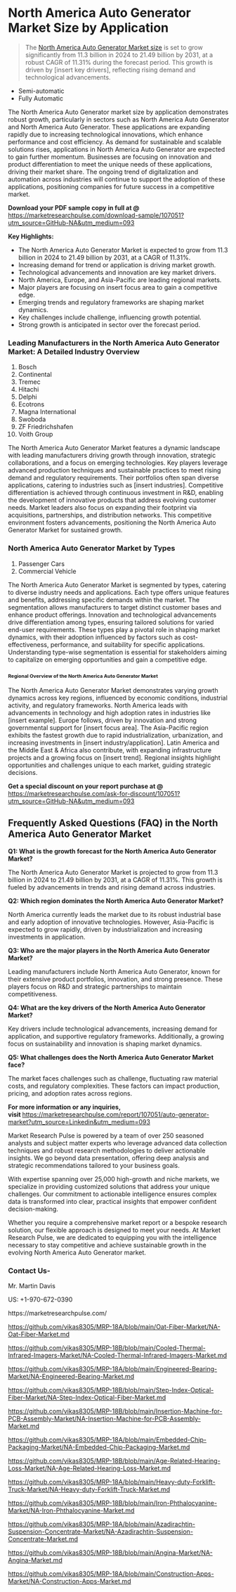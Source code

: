 <h1>North America Auto Generator Market&nbsp;Size by Application</h1><blockquote><p>The <a href="https://marketresearchpulse.com/download-sample/107051?utm_source=GitHub-NA&amp;utm_medium=093">North America Auto Generator Market size</a> is set to grow significantly from 11.3 billion in 2024 to 21.49 billion by 2031, at a robust CAGR of 11.31% during the forecast period. This growth is driven by [insert key drivers], reflecting rising demand and technological advancements.</p></blockquote><ul><li>Semi-automatic<li> Fully Automatic</li></ul><p>The North America Auto Generator market size by application demonstrates robust growth, particularly in sectors such as North America Auto Generator and North America Auto Generator. These applications are expanding rapidly due to increasing technological innovations, which enhance performance and cost efficiency. As demand for sustainable and scalable solutions rises, applications in North America Auto Generator are expected to gain further momentum. Businesses are focusing on innovation and product differentiation to meet the unique needs of these applications, driving their market share. The ongoing trend of digitalization and automation across industries will continue to support the adoption of these applications, positioning companies for future success in a competitive market.</p><p><strong>Download your PDF sample copy in full at @ </strong><a href="https://marketresearchpulse.com/download-sample/107051?utm_source=GitHub-NA&amp;utm_medium=093">https://marketresearchpulse.com/download-sample/107051?utm_source=GitHub-NA&amp;utm_medium=093</a></p><p><strong>Key Highlights: </strong></p><ul><li>The North America Auto Generator Market is expected to grow from 11.3 billion in 2024 to 21.49 billion by 2031, at a CAGR of 11.31%.</li><li>Increasing demand for trend or application is driving market growth.</li><li>Technological advancements and innovation are key market drivers.</li><li>North America, Europe, and Asia-Pacific are leading regional markets.</li><li>Major players are focusing on insert focus area to gain a competitive edge.</li><li>Emerging trends and regulatory frameworks are shaping market dynamics.</li><li>Key challenges include challenge, influencing growth potential.</li><li>Strong growth is anticipated in sector over the forecast period.</li></ul><h3>Leading Manufacturers in the North America Auto Generator Market: A Detailed Industry Overview</h3><ol><li>Bosch</li><li>Continental</li><li>Tremec</li><li>Hitachi</li><li>Delphi</li><li>Ecotrons</li><li>Magna International</li><li>Swoboda</li><li>ZF Friedrichshafen</li><li>Voith Group</li></ol><div class="flex max-w-full flex-col flex-grow"><div class="min-h-8 text-message flex w-full flex-col items-end gap-2 whitespace-normal break-words [.text-message+&amp;]:mt-5" dir="auto" data-message-author-role="assistant" data-message-id="fd8432e4-4910-450d-b182-61b7bfb0a01f" data-message-model-slug="gpt-4o"><div class="flex w-full flex-col gap-1 empty:hidden first:pt-[3px]"><div class="markdown prose w-full break-words dark:prose-invert light"><p>The North America Auto Generator Market features a dynamic landscape with leading manufacturers driving growth through innovation, strategic collaborations, and a focus on emerging technologies. Key players leverage advanced production techniques and sustainable practices to meet rising demand and regulatory requirements. Their portfolios often span diverse applications, catering to industries such as [insert industries]. Competitive differentiation is achieved through continuous investment in R&amp;D, enabling the development of innovative products that address evolving customer needs. Market leaders also focus on expanding their footprint via acquisitions, partnerships, and distribution networks. This competitive environment fosters advancements, positioning the North America Auto Generator Market for sustained growth.</p></div></div></div></div><h3>North America Auto Generator Market by Types</h3><ol><li>Passenger Cars<li> Commercial Vehicle</li></ol><div class="flex max-w-full flex-col flex-grow"><div class="min-h-8 text-message flex w-full flex-col items-end gap-2 whitespace-normal break-words [.text-message+&amp;]:mt-5" dir="auto" data-message-author-role="assistant" data-message-id="084470be-0bb7-4664-bddf-5156b4f41249" data-message-model-slug="gpt-4o-mini"><div class="flex w-full flex-col gap-1 empty:hidden first:pt-[3px]"><div class="markdown prose w-full break-words dark:prose-invert light"><p>The North America Auto Generator Market is segmented by types, catering to diverse industry needs and applications. Each type offers unique features and benefits, addressing specific demands within the market. The segmentation allows manufacturers to target distinct customer bases and enhance product offerings. Innovation and technological advancements drive differentiation among types, ensuring tailored solutions for varied end-user requirements. These types play a pivotal role in shaping market dynamics, with their adoption influenced by factors such as cost-effectiveness, performance, and suitability for specific applications. Understanding type-wise segmentation is essential for stakeholders aiming to capitalize on emerging opportunities and gain a competitive edge.</p></div></div></div></div><h3><span style="font-size: 11px;">Regional Overview of the North America Auto Generator Market</span></h3><div class="flex max-w-full flex-col flex-grow"><div class="min-h-8 text-message flex w-full flex-col items-end gap-2 whitespace-normal break-words [.text-message+&amp;]:mt-5" dir="auto" data-message-author-role="assistant" data-message-id="e9038762-ce64-4e30-91c9-9bd413514231" data-message-model-slug="gpt-4o-mini"><div class="flex w-full flex-col gap-1 empty:hidden first:pt-[3px]"><div class="markdown prose w-full break-words dark:prose-invert light"><p>The North America Auto Generator Market demonstrates varying growth dynamics across key regions, influenced by economic conditions, industrial activity, and regulatory frameworks. North America leads with advancements in technology and high adoption rates in industries like [insert example]. Europe follows, driven by innovation and strong governmental support for [insert focus area]. The Asia-Pacific region exhibits the fastest growth due to rapid industrialization, urbanization, and increasing investments in [insert industry/application]. Latin America and the Middle East &amp; Africa also contribute, with expanding infrastructure projects and a growing focus on [insert trend]. Regional insights highlight opportunities and challenges unique to each market, guiding strategic decisions.</p></div></div></div></div><p><strong>Get a special discount on your report purchase at @ </strong><a href="https://marketresearchpulse.com/ask-for-discount/107051?utm_source=GitHub-NA&amp;utm_medium=093">https://marketresearchpulse.com/ask-for-discount/107051?utm_source=GitHub-NA&amp;utm_medium=093</a></p><h2>Frequently Asked Questions (FAQ) in the North America Auto Generator Market</h2><p><strong>Q1: What is the growth forecast for the North America Auto Generator Market?</strong></p><p>The North America Auto Generator Market is projected to grow from 11.3 billion in 2024 to 21.49 billion by 2031, at a CAGR of 11.31%. This growth is fueled by advancements in trends and rising demand across industries.</p><p><strong>Q2: Which region dominates the North America Auto Generator Market?</strong></p><p>North America currently leads the market due to its robust industrial base and early adoption of innovative technologies. However, Asia-Pacific is expected to grow rapidly, driven by industrialization and increasing investments in application.</p><p><strong>Q3: Who are the major players in the North America Auto Generator Market?</strong></p><p>Leading manufacturers include North America Auto Generator, known for their extensive product portfolios, innovation, and strong presence. These players focus on R&amp;D and strategic partnerships to maintain competitiveness.</p><p><strong>Q4: What are the key drivers of the North America Auto Generator Market?</strong></p><p>Key drivers include technological advancements, increasing demand for application, and supportive regulatory frameworks. Additionally, a growing focus on sustainability and innovation is shaping market dynamics.</p><p><strong>Q5: What challenges does the North America Auto Generator Market face?</strong></p><p>The market faces challenges such as challenge, fluctuating raw material costs, and regulatory complexities. These factors can impact production, pricing, and adoption rates across regions.</p><p><strong>For more information or any inquiries, visit&nbsp;</strong><a href="https://marketresearchpulse.com/report/107051/auto-generator-market?utm_source=Linkedin&utm_medium=093">https://marketresearchpulse.com/report/107051/auto-generator-market?utm_source=Linkedin&utm_medium=093</a></p><p>Market Research Pulse is powered by a team of over 250 seasoned analysts and subject matter experts who leverage advanced data collection techniques and robust research methodologies to deliver actionable insights. We go beyond data presentation, offering deep analysis and strategic recommendations tailored to your business goals.</p><p>With expertise spanning over 25,000 high-growth and niche markets, we specialize in providing customized solutions that address your unique challenges. Our commitment to actionable intelligence ensures complex data is transformed into clear, practical insights that empower confident decision-making.</p><p>Whether you require a comprehensive market report or a bespoke research solution, our flexible approach is designed to meet your needs. At Market Research Pulse, we are dedicated to equipping you with the intelligence necessary to stay competitive and achieve sustainable growth in the evolving North America Auto Generator market.</p><h3><strong>Contact Us-</strong></h3><p>Mr. Martin Davis</p><p>US: +1-970-672-0390</p><p>https://marketresearchpulse.com/</p><p><a href="https://github.com/vikas8305/MRP-18A/blob/main/Oat-Fiber-Market/NA-Oat-Fiber-Market.md">https://github.com/vikas8305/MRP-18A/blob/main/Oat-Fiber-Market/NA-Oat-Fiber-Market.md</a></p><p><a href="https://github.com/vikas8305/MRP-18B/blob/main/Cooled-Thermal-Infrared-Imagers-Market/NA-Cooled-Thermal-Infrared-Imagers-Market.md">https://github.com/vikas8305/MRP-18B/blob/main/Cooled-Thermal-Infrared-Imagers-Market/NA-Cooled-Thermal-Infrared-Imagers-Market.md</a></p><p><a href="https://github.com/vikas8305/MRP-18A/blob/main/Engineered-Bearing-Market/NA-Engineered-Bearing-Market.md">https://github.com/vikas8305/MRP-18A/blob/main/Engineered-Bearing-Market/NA-Engineered-Bearing-Market.md</a></p><p><a href="https://github.com/vikas8305/MRP-18B/blob/main/Step-Index-Optical-Fiber-Market/NA-Step-Index-Optical-Fiber-Market.md">https://github.com/vikas8305/MRP-18B/blob/main/Step-Index-Optical-Fiber-Market/NA-Step-Index-Optical-Fiber-Market.md</a></p><p><a href="https://github.com/vikas8305/MRP-18B/blob/main/Insertion-Machine-for-PCB-Assembly-Market/NA-Insertion-Machine-for-PCB-Assembly-Market.md">https://github.com/vikas8305/MRP-18B/blob/main/Insertion-Machine-for-PCB-Assembly-Market/NA-Insertion-Machine-for-PCB-Assembly-Market.md</a></p><p><a href="https://github.com/vikas8305/MRP-18A/blob/main/Embedded-Chip-Packaging-Market/NA-Embedded-Chip-Packaging-Market.md">https://github.com/vikas8305/MRP-18A/blob/main/Embedded-Chip-Packaging-Market/NA-Embedded-Chip-Packaging-Market.md</a></p><p><a href="https://github.com/vikas8305/MRP-18B/blob/main/Age-Related-Hearing-Loss-Market/NA-Age-Related-Hearing-Loss-Market.md">https://github.com/vikas8305/MRP-18B/blob/main/Age-Related-Hearing-Loss-Market/NA-Age-Related-Hearing-Loss-Market.md</a></p><p><a href="https://github.com/vikas8305/MRP-18A/blob/main/Heavy-duty-Forklift-Truck-Market/NA-Heavy-duty-Forklift-Truck-Market.md">https://github.com/vikas8305/MRP-18A/blob/main/Heavy-duty-Forklift-Truck-Market/NA-Heavy-duty-Forklift-Truck-Market.md</a></p><p><a href="https://github.com/vikas8305/MRP-18B/blob/main/Iron-Phthalocyanine-Market/NA-Iron-Phthalocyanine-Market.md">https://github.com/vikas8305/MRP-18B/blob/main/Iron-Phthalocyanine-Market/NA-Iron-Phthalocyanine-Market.md</a></p><p><a href="https://github.com/vikas8305/MRP-18A/blob/main/Azadirachtin-Suspension-Concentrate-Market/NA-Azadirachtin-Suspension-Concentrate-Market.md">https://github.com/vikas8305/MRP-18A/blob/main/Azadirachtin-Suspension-Concentrate-Market/NA-Azadirachtin-Suspension-Concentrate-Market.md</a></p><p><a href="https://github.com/vikas8305/MRP-18B/blob/main/Angina-Market/NA-Angina-Market.md">https://github.com/vikas8305/MRP-18B/blob/main/Angina-Market/NA-Angina-Market.md</a></p><p><a href="https://github.com/vikas8305/MRP-18A/blob/main/Construction-Apps-Market/NA-Construction-Apps-Market.md">https://github.com/vikas8305/MRP-18A/blob/main/Construction-Apps-Market/NA-Construction-Apps-Market.md</a></p>
